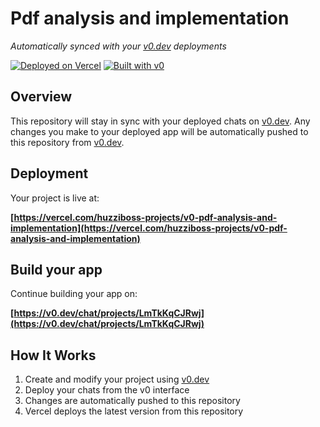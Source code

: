 # Pdf analysis and implementation

*Automatically synced with your [v0.dev](https://v0.dev) deployments*

[![Deployed on Vercel](https://img.shields.io/badge/Deployed%20on-Vercel-black?style=for-the-badge&logo=vercel)](https://vercel.com/huzziboss-projects/v0-pdf-analysis-and-implementation)
[![Built with v0](https://img.shields.io/badge/Built%20with-v0.dev-black?style=for-the-badge)](https://v0.dev/chat/projects/LmTkKqCJRwj)

## Overview

This repository will stay in sync with your deployed chats on [v0.dev](https://v0.dev).
Any changes you make to your deployed app will be automatically pushed to this repository from [v0.dev](https://v0.dev).

## Deployment

Your project is live at:

**[https://vercel.com/huzziboss-projects/v0-pdf-analysis-and-implementation](https://vercel.com/huzziboss-projects/v0-pdf-analysis-and-implementation)**

## Build your app

Continue building your app on:

**[https://v0.dev/chat/projects/LmTkKqCJRwj](https://v0.dev/chat/projects/LmTkKqCJRwj)**

## How It Works

1. Create and modify your project using [v0.dev](https://v0.dev)
2. Deploy your chats from the v0 interface
3. Changes are automatically pushed to this repository
4. Vercel deploys the latest version from this repository